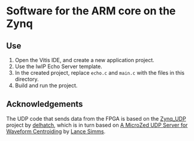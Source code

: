 # Software for the ARM core on the Zynq

## Use
1. Open the Vitis IDE, and create a new application project.
2. Use the lwIP Echo Server template.
3. In the created project, replace `echo.c` and `main.c` with the files in this directory.
4. Build and run the project.

## Acknowledgements
The UDP code that sends data from the FPGA is based on the [Zynq_UDP](https://github.com/delhatch/Zynq_UDP) project by [delhatch](https://github.com/delhatch), which is in turn based on [A MicroZed UDP Server for Waveform Centroiding](https://lancesimms.com/Xilinx/MicroZed_UDP_Server_for_Waveform_Centroiding_Table_Of_Contents.html) by [Lance Simms](https://lancesimms.com/).
